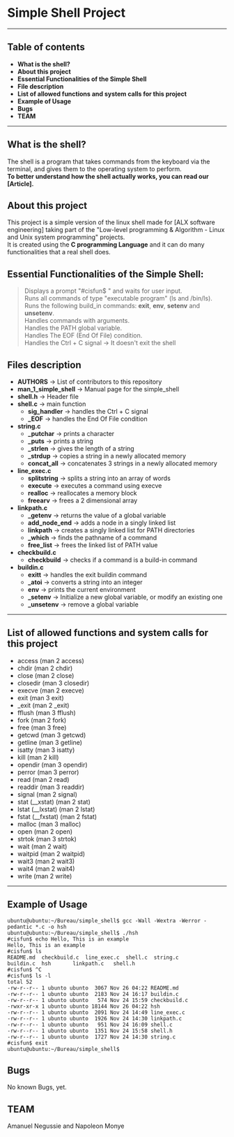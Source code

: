 # Simple Shell Project

****
## Table of contents
 - **What is the shell?**
 - **About this project**
 - **Essential Functionalities of the Simple Shell**
 - **File description**
 - **List of allowed functions and system calls for this project**
 - **Example of Usage**
 - **Bugs**
 - **TEAM**
 ****

## What is the shell?
The shell is a program that takes commands from the keyboard via the terminal, and gives them to the operating system to perform.\
**To better understand how the shell actually works, you can read our [Article].**

## About this project
This project is a simple version of the linux shell made for [ALX software engineering] taking part of the "Low-level programming & Algorithm - Linux and Unix system programming" projects.\
It is created using the **C programming Language** and it can do many functionalities that a real shell does.

## Essential Functionalities of the Simple Shell:
> Displays a prompt "#cisfun$ " and waits for user input.\
> Runs all commands of type "executable program" (ls and /bin/ls).\
> Runs the following build_in commands: **exit**, **env**, **setenv** and **unsetenv**.\
> Handles commands with arguments.\
> Handles the PATH global variable.\
> Handles The EOF (End Of File) condition.\
> Handles the Ctrl + C signal -> It doesn't exit the shell

## Files description
 - **AUTHORS** -> List of contributors to this repository
 - **man_1_simple_shell** -> Manual page for the simple_shell
 - **shell.h** -> Header file
 - **shell.c** -> main function
	- **sig_handler** -> handles the Ctrl + C signal
	- **_EOF** -> handles the End Of File condition
 - **string.c**
	- **_putchar** -> prints a character
	- **_puts** -> prints a string
	- **_strlen** -> gives the length of a string
	- **_strdup** -> copies a string in a newly allocated memory
	- **concat_all** -> concatenates 3 strings in a newly allocated memory
 - **line_exec.c**
	- **splitstring** -> splits a string into an array of words
	- **execute** -> executes a command using execve
	- **realloc** -> reallocates a memory block
	- **freearv** -> frees a 2 dimensional array
 - **linkpath.c**
	- **_getenv** -> returns the value of a global variable
	- **add_node_end** -> adds a node in a singly linked list
	- **linkpath** -> creates a singly linked list for PATH directories
	- **_which** -> finds the pathname of a command
	- **free_list** -> frees the linked list of PATH value
 - **checkbuild.c**
	- **checkbuild** -> checks if a command is a build-in command
 - **buildin.c**
	- **exitt** -> handles the exit buildin command
	- **_atoi** -> converts a string into an integer
	- **env** -> prints the current environment
	- **_setenv** -> Initialize a new global variable, or modify an existing one
	- **_unsetenv** -> remove a global variable

****
## List of allowed functions and system calls for this project
 - access (man 2 access)
 - chdir (man 2 chdir)
 - close (man 2 close)
 - closedir (man 3 closedir)
 - execve (man 2 execve)
 - exit (man 3 exit)
 - _exit (man 2 _exit)
 - fflush (man 3 fflush)
 - fork (man 2 fork)
 - free (man 3 free)
 - getcwd (man 3 getcwd)
 - getline (man 3 getline)
 - isatty (man 3 isatty)
 - kill (man 2 kill)
 - opendir (man 3 opendir)
 - perror (man 3 perror)
 - read (man 2 read)
 - readdir (man 3 readdir)
 - signal (man 2 signal)
 - stat (__xstat) (man 2 stat)
 - lstat (__lxstat) (man 2 lstat)
 - fstat (__fxstat) (man 2 fstat)
 - malloc (man 3 malloc)
 - open (man 2 open)
 - strtok (man 3 strtok)
 - wait (man 2 wait)
 - waitpid (man 2 waitpid)
 - wait3 (man 2 wait3)
 - wait4 (man 2 wait4)
 - write (man 2 write)
****

## Example of Usage
````
ubuntu@ubuntu:~/Bureau/simple_shell$ gcc -Wall -Wextra -Werror -pedantic *.c -o hsh
ubuntu@ubuntu:~/Bureau/simple_shell$ ./hsh
#cisfun$ echo Hello, This is an example
Hello, This is an example
#cisfun$ ls
README.md  checkbuild.c  line_exec.c  shell.c  string.c
buildin.c  hsh		 linkpath.c   shell.h
#cisfun$ ^C
#cisfun$ ls -l
total 52
-rw-r--r-- 1 ubunto ubunto  3067 Nov 26 04:22 README.md
-rw-r--r-- 1 ubunto ubunto  2183 Nov 24 16:17 buildin.c
-rw-r--r-- 1 ubunto ubunto   574 Nov 24 15:59 checkbuild.c
-rwxr-xr-x 1 ubunto ubunto 18144 Nov 26 04:22 hsh
-rw-r--r-- 1 ubunto ubunto  2091 Nov 24 14:49 line_exec.c
-rw-r--r-- 1 ubunto ubunto  1926 Nov 24 14:30 linkpath.c
-rw-r--r-- 1 ubunto ubunto   951 Nov 24 16:09 shell.c
-rw-r--r-- 1 ubunto ubunto  1351 Nov 24 15:58 shell.h
-rw-r--r-- 1 ubunto ubunto  1727 Nov 24 14:30 string.c
#cisfun$ exit
ubuntu@ubuntu:~/Bureau/simple_shell$
````
## Bugs
No known Bugs, yet.

## TEAM
Amanuel Negussie and Napoleon Monye
